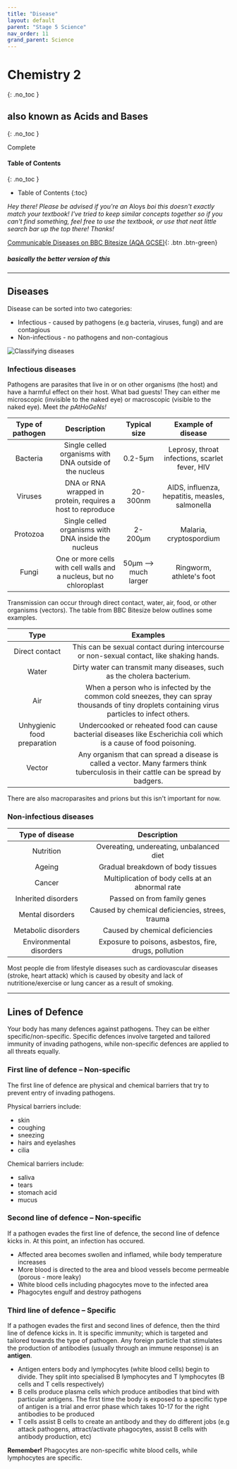 ```yaml
---
title: "Disease"
layout: default
parent: "Stage 5 Science"
nav_order: 11
grand_parent: Science
---
```


# Chemistry 2
{: .no_toc }
## also known as Acids and Bases
{: .no_toc }

<label class="label label-green">Complete</label>

#### Table of Contents
{: .no_toc }

* Table of Contents
{:toc}

*Hey there! Please be advised if you're an* <label class="label label-blue">Aloys</label> *boi this doesn't exactly match your textbook! I've tried to keep similar concepts together so if you can't find something, feel free to use the textbook, or use that neat little search bar up the top there! Thanks!*

<span class="fs-7">[Communicable Diseases on BBC Bitesize (AQA GCSE)](https://www.bbc.co.uk/bitesize/guides/zxr7ng8/revision/1){: .btn .btn-green}</span>

##### basically the better version of this

***

## Diseases

Disease can be sorted into two categories:
- Infectious - caused by pathogens (e.g bacteria, viruses, fungi) and are contagious
- Non-infectious - no pathogens and non-contagious

![Classifying diseases](http://diseasesanddefences.weebly.com/uploads/5/9/8/7/59870847/8416872.jpg?475)

### Infectious diseases

Pathogens are parasites that live in or on other organisms (the host) and have a harmful effect on their host. What bad guests! They can either me microscopic (invisible to the naked eye) or macroscopic (visible to the naked eye). Meet *the pAtHoGeNs!*

**Type of pathogen**|**Description**|**Typical size**|**Example of disease**
:-----:|:-----:|:-----:|:-----:
Bacteria|Single celled organisms with DNA outside of the nucleus|0.2-5μm|Leprosy, throat infections, scarlet fever, HIV
Viruses|DNA or RNA wrapped in protein, requires a host to reproduce|20-300nm|AIDS, influenza, hepatitis, measles, salmonella
Protozoa|Single celled organisms with DNA inside the nucleus|2-200μm|Malaria, cryptospordium
Fungi|One or more cells with cell walls and a nucleus, but no chloroplast|50μm –> much larger|Ringworm, athlete's foot

Transmission can occur through direct contact, water, air, food, or other organisms (vectors). The table from BBC Bitesize below outlines some examples.

**Type**|**Examples**
:-----:|:-----:
Direct contact|This can be sexual contact during intercourse or non-sexual contact, like shaking hands.
Water|Dirty water can transmit many diseases, such as the cholera bacterium.
Air|When a person who is infected by the common cold sneezes, they can spray thousands of tiny droplets containing virus particles to infect others.
Unhygienic food preparation|Undercooked or reheated food can cause bacterial diseases like Escherichia coli which is a cause of food poisoning.
Vector|Any organism that can spread a disease is called a vector. Many farmers think tuberculosis in their cattle can be spread by badgers.

There are also macroparasites and prions but this isn't important for now.

### Non-infectious diseases

**Type of disease**|**Description**
:-----:|:-----:
Nutrition|Overeating, undereating, unbalanced diet
Ageing|Gradual breakdown of body tissues
Cancer|Multiplication of body cells at an abnormal rate
Inherited disorders|Passed on from family genes
Mental disorders|Caused by chemical deficiencies, strees, trauma
Metabolic disorders|Caused by chemical deficiencies
Environmental disorders|Exposure to poisons, asbestos, fire, drugs, pollution

Most people die from lifestyle diseases such as cardiovascular diseases (stroke, heart attack) which is caused by obesity and lack of nutritione/exercise or lung cancer as a result of smoking.

***

## Lines of Defence

Your body has many defences against pathogens. They can be either specific/non-specific. Specific defences involve targeted and tailored immunity of invading pathogens, while non-specific defences are applied to all threats equally.

### First line of defence – Non-specific

The first line of defence are physical and chemical barriers that try to prevent entry of invading pathogens. 

Physical barriers include:
- skin
- coughing
- sneezing
- hairs and eyelashes
- cilia

Chemical barriers include:
- saliva
- tears
- stomach acid
- mucus

### Second line of defence – Non-specific

If a pathogen evades the first line of defence, the second line of defence kicks in. At this point, an infection has occured.

- Affected area becomes swollen and inflamed, while body temperature increases
- More blood is directed to the area and blood vessels become permeable (porous - more leaky)
- White blood cells including phagocytes move to the infected area
- Phagocytes engulf and destroy pathogens

### Third line of defence – Specific 

If a pathogen evades the first and second lines of defence, then the third line of defence kicks in. It is specific immunity; which is targeted and tailored towards the type of pathogen. Any foreign particle that stimulates the production of antibodies (usually through an immune response) is an **antigen**.

- Antigen enters body and lymphocytes (white blood cells) begin to divide. They split into specialised B lymphocytes and T lymphocytes (B cells and T cells respectively)
- B cells produce plasma cells which produce antibodies that bind with particular antigens. The first time the body is exposed to a specific type of antigen is a trial and error phase which takes 10-17 for the right antibodies to be produced
- T cells assist B cells to create an antibody and they do different jobs (e.g attack pathogens, attract/activate phagocytes, assist B cells with antibody production, etc)

**Remember!** Phagocytes are non-specific white blood cells, while lymphocytes are specific.